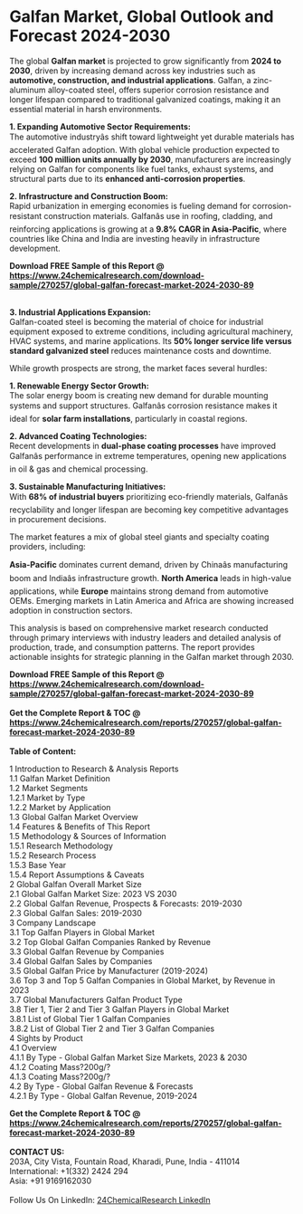 <h1>Galfan Market, Global Outlook and Forecast 2024-2030</h1><p>The global <strong>Galfan market</strong> is projected to grow significantly from <strong>2024 to 2030</strong>, driven by increasing demand across key industries such as <strong>automotive, construction, and industrial applications</strong>. Galfan, a zinc-aluminum alloy-coated steel, offers superior corrosion resistance and longer lifespan compared to traditional galvanized coatings, making it an essential material in harsh environments.</p><p><strong>1. Expanding Automotive Sector Requirements:</strong><br>
The automotive industryâs shift toward lightweight yet durable materials has accelerated Galfan adoption. With global vehicle production expected to exceed <strong>100 million units annually by 2030</strong>, manufacturers are increasingly relying on Galfan for components like fuel tanks, exhaust systems, and structural parts due to its <strong>enhanced anti-corrosion properties</strong>.</p><p><strong>2. Infrastructure and Construction Boom:</strong><br>
Rapid urbanization in emerging economies is fueling demand for corrosion-resistant construction materials. Galfanâs use in roofing, cladding, and reinforcing applications is growing at a <strong>9.8% CAGR in Asia-Pacific</strong>, where countries like China and India are investing heavily in infrastructure development.</p><div><b>Download FREE Sample of this Report @ 
            <a href="https://www.24chemicalresearch.com/download-sample/270257/global-galfan-forecast-market-2024-2030-89">
            https://www.24chemicalresearch.com/download-sample/270257/global-galfan-forecast-market-2024-2030-89</a></b></div><br><p><strong>3. Industrial Applications Expansion:</strong><br>
Galfan-coated steel is becoming the material of choice for industrial equipment exposed to extreme conditions, including agricultural machinery, HVAC systems, and marine applications. Its <strong>50% longer service life versus standard galvanized steel</strong> reduces maintenance costs and downtime.</p><p>While growth prospects are strong, the market faces several hurdles:</p><p><strong>1. Renewable Energy Sector Growth:</strong><br>
The solar energy boom is creating new demand for durable mounting systems and support structures. Galfanâs corrosion resistance makes it ideal for <strong>solar farm installations</strong>, particularly in coastal regions.</p><p><strong>2. Advanced Coating Technologies:</strong><br>
Recent developments in <strong>dual-phase coating processes</strong> have improved Galfanâs performance in extreme temperatures, opening new applications in oil &amp; gas and chemical processing.</p><p><strong>3. Sustainable Manufacturing Initiatives:</strong><br>
With <strong>68% of industrial buyers</strong> prioritizing eco-friendly materials, Galfanâs recyclability and longer lifespan are becoming key competitive advantages in procurement decisions.</p><p>The market features a mix of global steel giants and specialty coating providers, including:</p><p><strong>Asia-Pacific</strong> dominates current demand, driven by Chinaâs manufacturing boom and Indiaâs infrastructure growth. <strong>North America</strong> leads in high-value applications, while <strong>Europe</strong> maintains strong demand from automotive OEMs. Emerging markets in Latin America and Africa are showing increased adoption in construction sectors.</p><p>This analysis is based on comprehensive market research conducted through primary interviews with industry leaders and detailed analysis of production, trade, and consumption patterns. The report provides actionable insights for strategic planning in the Galfan market through 2030.</p><div><b>Download FREE Sample of this Report @ 
            <a href="https://www.24chemicalresearch.com/download-sample/270257/global-galfan-forecast-market-2024-2030-89">
            https://www.24chemicalresearch.com/download-sample/270257/global-galfan-forecast-market-2024-2030-89</a></b></div><br><div><b>Get the Complete Report & TOC @ 
            <a href="https://www.24chemicalresearch.com/reports/270257/global-galfan-forecast-market-2024-2030-89">
            https://www.24chemicalresearch.com/reports/270257/global-galfan-forecast-market-2024-2030-89</a></b></div><br>
            <b>Table of Content:</b><p>1 Introduction to Research & Analysis Reports<br />
    1.1 Galfan Market Definition<br />
    1.2 Market Segments<br />
        1.2.1 Market by Type<br />
        1.2.2 Market by Application<br />
    1.3 Global Galfan Market Overview<br />
    1.4 Features & Benefits of This Report<br />
    1.5 Methodology & Sources of Information<br />
        1.5.1 Research Methodology<br />
        1.5.2 Research Process<br />
        1.5.3 Base Year<br />
        1.5.4 Report Assumptions & Caveats<br />
2 Global Galfan Overall Market Size<br />
    2.1 Global Galfan Market Size: 2023 VS 2030<br />
    2.2 Global Galfan Revenue, Prospects & Forecasts: 2019-2030<br />
    2.3 Global Galfan Sales: 2019-2030<br />
3 Company Landscape<br />
    3.1 Top Galfan Players in Global Market<br />
    3.2 Top Global Galfan Companies Ranked by Revenue<br />
    3.3 Global Galfan Revenue by Companies<br />
    3.4 Global Galfan Sales by Companies<br />
    3.5 Global Galfan Price by Manufacturer (2019-2024)<br />
    3.6 Top 3 and Top 5 Galfan Companies in Global Market, by Revenue in 2023<br />
    3.7 Global Manufacturers Galfan Product Type<br />
    3.8 Tier 1, Tier 2 and Tier 3 Galfan Players in Global Market<br />
        3.8.1 List of Global Tier 1 Galfan Companies<br />
        3.8.2 List of Global Tier 2 and Tier 3 Galfan Companies<br />
4 Sights by Product<br />
    4.1 Overview<br />
        4.1.1 By Type - Global Galfan Market Size Markets, 2023 & 2030<br />
        4.1.2 Coating Mass?200g/?<br />
        4.1.3 Coating Mass?200g/?<br />
    4.2 By Type - Global Galfan Revenue & Forecasts<br />
        4.2.1 By Type - Global Galfan Revenue, 2019-2024<br /></p><div><b>Get the Complete Report & TOC @ 
            <a href="https://www.24chemicalresearch.com/reports/270257/global-galfan-forecast-market-2024-2030-89">
            https://www.24chemicalresearch.com/reports/270257/global-galfan-forecast-market-2024-2030-89</a></b></div><br><b>CONTACT US:</b><br>
            203A, City Vista, Fountain Road, Kharadi, Pune, India - 411014<br>
            International: +1(332) 2424 294<br>
            Asia: +91 9169162030 <br><br>
            Follow Us On LinkedIn: <a href="https://www.linkedin.com/company/24chemicalresearch/">24ChemicalResearch LinkedIn</a>